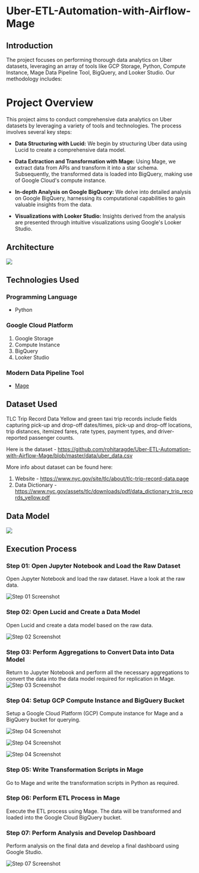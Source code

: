# Uber-ETL-Automation-with-Airflow-Mage

## Introduction
The project focuses on performing thorough data analytics on Uber datasets, leveraging an array of tools like GCP Storage, Python, Compute Instance, Mage Data Pipeline Tool, BigQuery, and Looker Studio. Our methodology includes:

# Project Overview

This project aims to conduct comprehensive data analytics on Uber datasets by leveraging a variety of tools and technologies. The process involves several key steps:

- **Data Structuring with Lucid:** We begin by structuring Uber data using Lucid to create a comprehensive data model.

- **Data Extraction and Transformation with Mage:** Using Mage, we extract data from APIs and transform it into a star schema. Subsequently, the transformed data is loaded into BigQuery, making use of Google Cloud's compute instance.

- **In-depth Analysis on Google BigQuery:** We delve into detailed analysis on Google BigQuery, harnessing its computational capabilities to gain valuable insights from the data.

- **Visualizations with Looker Studio:** Insights derived from the analysis are presented through intuitive visualizations using Google's Looker Studio.


## Architecture 
<img src="images/architecture.jpg">

## Technologies Used

### Programming Language
- Python

### Google Cloud Platform
1. Google Storage
2. Compute Instance 
3. BigQuery
4. Looker Studio

### Modern Data Pipeline Tool
- [Mage](https://www.mage.ai/)


## Dataset Used
TLC Trip Record Data
Yellow and green taxi trip records include fields capturing pick-up and drop-off dates/times, pick-up and drop-off locations, trip distances, itemized fares, rate types, payment types, and driver-reported passenger counts. 

Here is the dataset - https://github.com/rohitaragde/Uber-ETL-Automation-with-Airflow-Mage/blob/master/data/uber_data.csv

More info about dataset can be found here:
1. Website - https://www.nyc.gov/site/tlc/about/tlc-trip-record-data.page
2. Data Dictionary - https://www.nyc.gov/assets/tlc/downloads/pdf/data_dictionary_trip_records_yellow.pdf

## Data Model
<img src="images/data_model.png">

## Execution Process

### Step 01: Open Jupyter Notebook and Load the Raw Dataset

Open Jupyter Notebook and load the raw dataset. Have a look at the raw data.

![Step 01 Screenshot](images/raw_data_preview.png)

### Step 02: Open Lucid and Create a Data Model

Open Lucid and create a data model based on the raw data.

![Step 02 Screenshot](images/uber_data_model_lucid.png)

### Step 03: Perform Aggregations to Convert Data into Data Model

Return to Jupyter Notebook and perform all the necessary aggregations to convert the data into the data model required for replication in Mage.
![Step 03 Screenshot](images/fact_table.png)

### Step 04: Setup GCP Compute Instance and BigQuery Bucket

Setup a Google Cloud Platform (GCP) Compute instance for Mage and a BigQuery bucket for querying.

![Step 04 Screenshot](images/cloud_vm_instance.png)

![Step 04 Screenshot](images/gcp_bucket.png)

![Step 04 Screenshot](images/bigquery.png)

### Step 05: Write Transformation Scripts in Mage

Go to Mage and write the transformation scripts in Python as required.

### Step 06: Perform ETL Process in Mage

Execute the ETL process using Mage. The data will be transformed and loaded into the Google Cloud BigQuery bucket.

### Step 07: Perform Analysis and Develop Dashboard

Perform analysis on the final data and develop a final dashboard using Google Studio.

![Step 07 Screenshot](images/Uber_Dashboard.jpg)

